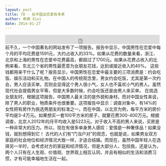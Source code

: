 ```yaml
---
layout: post
title: 78 - 在中国谈恋爱有多贵
author: 希茜 Xixi
date: 2014-01-27
---
```


<iframe src="https://archive.org/embed/slowchinese_201909/Slow_Chinese_078.mp3" width="500" height="30" frameborder="0" webkitallowfullscreen="true" mozallowfullscreen="true" allowfullscreen></iframe>
前不久，一个中国著名的网站发布了一项报告。报告中显示，中国男性在恋爱中每个月的平均花费是1591元，大约占收入的33%。如果从花费的数量来看，浙江、北京和上海的男性在恋爱中花费最高，都超过了1700元。如果从花费占收入的比例来看，东北三个省的男性最愿意为女朋友花钱，达到或接近收入的40%。
这些钱都用来干什么了呢？报告显示，中国男性在恋爱中最主要的三项消费是：约会吃饭、娱乐活动和买礼物。在中国人的传统观念里，男女约会吃饭，尤其是第一次约会，男人应该买单，否则会显得这个男人很小气，女人也不喜欢小气的男人。虽然现代社会提倡男女平等，但是大多数时候，约会吃饭还是由男人来买单。
在挑选女朋友时，根据这项报告，中国男人最关注的是外貌和身材。而对中国女性来说，除了男人的职业，物质条件也很重要。这项报告中显示：调查对象中，有14%的女性把有房作为挑选男朋友的标准之一。而在中国，以北京为例，每平方米的房价平均是3-4万元。如果想买一套100平方米的房子，就要花费300-400万元。根据调查，北京人2012年的月平均收入是5223元。对于收入不高的男人来说，买房是一种非常大的压力。所以，现在有很多单身男人感叹：爱情是一种奢侈品！如果没钱，就别想得到它！
古代的人们有“门当户对”的观念，也就是说，如果男女双方家庭的社会地位和经济情况大致一样，才适合结婚。而现在，虽然中国年轻人在选择另一半时，会考虑对方的家庭和经济情况，但是大部分人，包括我，还是认为，两个人只有在人生观、价值观、世界观上相互认同，并且有相似的生活和消费习惯，才有可能幸福地生活在一起。
 
